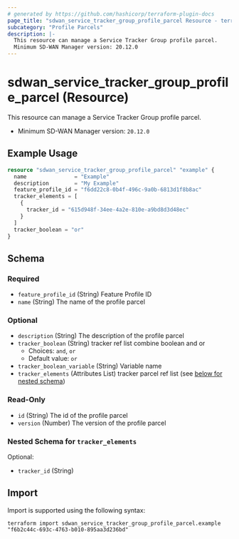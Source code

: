 ```yaml
---
# generated by https://github.com/hashicorp/terraform-plugin-docs
page_title: "sdwan_service_tracker_group_profile_parcel Resource - terraform-provider-sdwan"
subcategory: "Profile Parcels"
description: |-
  This resource can manage a Service Tracker Group profile parcel.
  Minimum SD-WAN Manager version: 20.12.0
---
```


# sdwan_service_tracker_group_profile_parcel (Resource)

This resource can manage a Service Tracker Group profile parcel.
  - Minimum SD-WAN Manager version: `20.12.0`

## Example Usage

```terraform
resource "sdwan_service_tracker_group_profile_parcel" "example" {
  name               = "Example"
  description        = "My Example"
  feature_profile_id = "f6dd22c8-0b4f-496c-9a0b-6813d1f8b8ac"
  tracker_elements = [
    {
      tracker_id = "615d948f-34ee-4a2e-810e-a9bd8d3d48ec"
    }
  ]
  tracker_boolean = "or"
}
```

<!-- schema generated by tfplugindocs -->
## Schema

### Required

- `feature_profile_id` (String) Feature Profile ID
- `name` (String) The name of the profile parcel

### Optional

- `description` (String) The description of the profile parcel
- `tracker_boolean` (String) tracker ref list combine boolean and or
  - Choices: `and`, `or`
  - Default value: `or`
- `tracker_boolean_variable` (String) Variable name
- `tracker_elements` (Attributes List) tracker parcel ref list (see [below for nested schema](#nestedatt--tracker_elements))

### Read-Only

- `id` (String) The id of the profile parcel
- `version` (Number) The version of the profile parcel

<a id="nestedatt--tracker_elements"></a>
### Nested Schema for `tracker_elements`

Optional:

- `tracker_id` (String)

## Import

Import is supported using the following syntax:

```shell
terraform import sdwan_service_tracker_group_profile_parcel.example "f6b2c44c-693c-4763-b010-895aa3d236bd"
```
